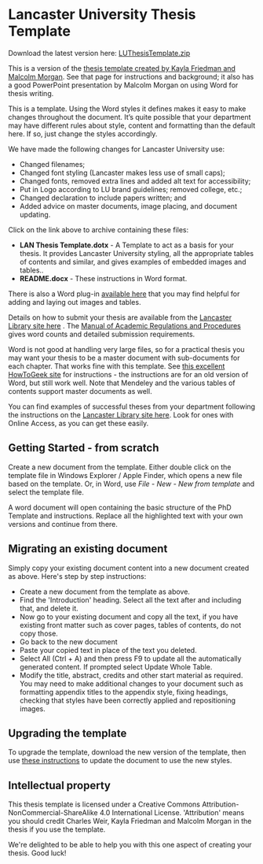 <!-- 
To generate the README version for the zip release archive, use 
    pandoc -t docx README.md > README.docx
-->
# Lancaster University Thesis Template

Download the latest version here: [LUThesisTemplate.zip](https://github.com/charlesweir/LUThesisTemplate/releases/latest/download/LUThesisTemplate.zip)

This is a version of the [thesis template created by Kayla Friedman and Malcolm Morgan](https://neuraldischarge.wordpress.com/2013/11/05/the-only-phdmasters-thesis-template-for-word-you-will-ever-need/). See that page for instructions and background; it also has a good PowerPoint presentation by Malcolm Morgan on using Word for thesis writing.

This is a template. Using the Word styles it defines makes it easy to make changes throughout the document. It’s quite possible that your department may have different rules about style, content and formatting than the default here. If so, just change the styles accordingly.

We have made the following changes for Lancaster University use:

 - Changed filenames;
 - Changed font styling (Lancaster makes less use of small caps);
 - Changed fonts, removed extra lines and added alt text for accessibility;
 - Put in Logo according to LU brand guidelines; removed college, etc.;
 - Changed declaration to include papers written; and
 - Added advice on master documents, image placing, and document updating.

Click on the link above to archive containing these files:

* **LAN Thesis Template.dotx** - A Template to act as a basis for your thesis. It provides Lancaster University styling, all the appropriate tables of contents and similar, and gives examples of embedded images and tables..
* **README.docx** - These instructions in Word format.

There is also a Word plug-in [available here](https://github.com/charlesweir/WordImagesAndTables) that you may find helpful for adding and laying out images and tables.

Details on how to submit your thesis are available from the [Lancaster Library site here](https://www.lancaster.ac.uk/library/how-to/theses/deposit-your-thesis/) .  The [Manual of Academic Regulations and Procedures](https://www.lancaster.ac.uk/academic-standards-and-quality/marp/) gives word counts and detailed submission requirements.

Word is not good at handling very large files, so for a practical thesis you may want your thesis to be a master document with sub-documents for each chapter. That works fine with this template. See [this excellent HowToGeek site](http://www.howtogeek.com/73960/create-a-master-document-in-word-2010-from-multiple-documents/) for instructions - the instructions are for an old version of Word, but still work well. Note that Mendeley and the various tables of contents support master documents as well.

You can find examples of successful theses from your department following the instructions on the [Lancaster Library site here](http://www.lancaster.ac.uk/library/resources/theses-and-dissertations/). Look for ones with Online Access, as you can get these easily.

## Getting Started - from scratch

Create a new document from the template. Either double click on the template file in Windows Explorer / Apple Finder, which opens a new file based on the template. 
Or, in Word, use *File - New - New from template* and select the template file. 

A word document will open containing the basic structure of the PhD Template and instructions. Replace all the highlighted text with your own versions and continue from there. 

## Migrating an existing document

Simply copy your existing document content into a new document created as above. Here's step by step instructions:
* Create a new document from the template as above.
* Find the 'Introduction' heading. Select all the text after and including that, and delete it.
* Now go to your existing document and copy all the text, if you have existing front matter such as cover pages, tables of contents, do not copy those.
* Go back to the new document
* Paste your copied text in place of the text you deleted.
* Select All (Ctrl + A) and then press F9 to update all the automatically generated content.  If prompted select Update Whole Table.
* Modify the title, abstract, credits and other start material as required.
You may need to make additional changes to your document such as formatting appendix titles to the appendix style, fixing headings, checking that styles have been correctly applied and repositioning images.

## Upgrading the template

To upgrade the template, download the new version of the template, then use [these instructions](https://www.dummies.com/article/technology/software/microsoft-products/word/how-to-change-a-documents-template-in-word-2016-140332) to update the document to use  the new styles.

## Intellectual property 

This thesis template is licensed under a Creative Commons Attribution-NonCommercial-ShareAlike 4.0 International License. 'Attribution' means you should credit Charles Weir, Kayla Friedman and Malcolm Morgan in the thesis if you use the template.

We're delighted to be able to help you with this one aspect of creating your thesis. Good luck!
